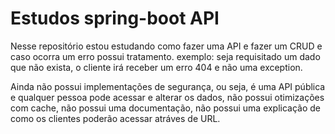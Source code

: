# Estudos spring-boot API
Nesse repositório estou estudando como fazer uma API e fazer um CRUD e caso ocorra um erro possui tratamento. exemplo: seja requisitado um dado que não exista, o cliente irá receber um erro 404 e não uma exception.

Ainda não possui implementações de segurança, ou seja, é uma API pública e qualquer pessoa pode acessar e alterar os dados, não possui otimizações com cache, não possui uma documentação, não possui uma explicação de como os clientes poderão acessar atráves de URL.
